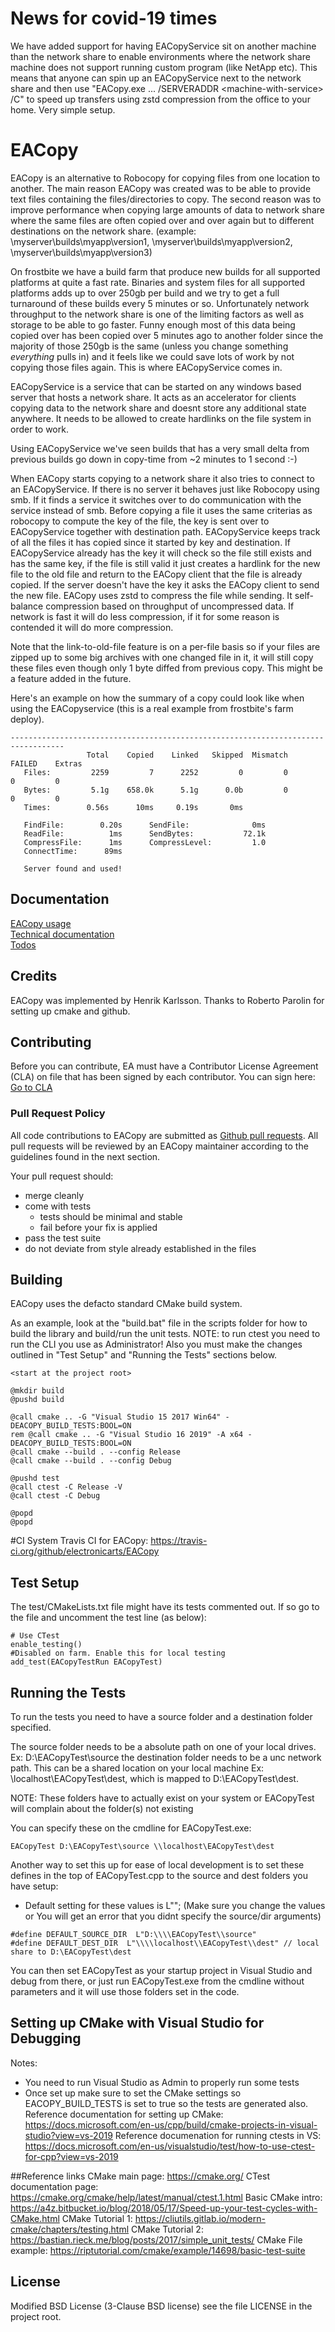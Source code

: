 # News for covid-19 times

We have added support for having EACopyService sit on another machine than the network share to enable environments where the network share machine does not support running custom program (like NetApp etc). This means that anyone can spin up an EACopyService next to the network share and then use "EACopy.exe ... /SERVERADDR \<machine-with-service\> /C" to speed up transfers using zstd compression from the office to your home. Very simple setup.
	
# EACopy

EACopy is an alternative to Robocopy for copying files from one location to another. The main reason EACopy was created was to be able to provide text files containing the files/directories to copy. The second reason was to improve performance when copying large amounts of data to network share where the same files are often copied over and over again but to different destinations on the network share. (example: \\myserver\builds\myapp\version1\, \\myserver\builds\myapp\version2\, \\myserver\builds\myapp\version3\)

On frostbite we have a build farm that produce new builds for all supported platforms at quite a fast rate. Binaries and system files for all supported platforms adds up to over 250gb per build and we try to get a full turnaround of these builds every 5 minutes or so. Unfortunately network throughput to the network share is one of the limiting factors as well as storage to be able to go faster. Funny enough most of this data being copied over has been copied over 5 minutes ago to another folder since the majority of those 250gb is the same (unless you change something _everything_ pulls in) and it feels like we could save lots of work by not copying those files again. This is where EACopyService comes in.

EACopyService is a service that can be started on any windows based server that hosts a network share. It acts as an accelerator for clients copying data to the network share and doesnt store any additional state anywhere. It needs to be allowed to create hardlinks on the file system in order to work.

Using EACopyService we've seen builds that has a very small delta from previous builds go down in copy-time from ~2 minutes to 1 second :-)

When EACopy starts copying to a network share it also tries to connect to an EACopyService. If there is no server it behaves just like Robocopy using smb. If it finds a service it switches over to do communication with the service instead of smb. Before copying a file it uses the same criterias as robocopy to compute the key of the file, the key is sent over to EACopyService together with destination path. EACopyService keeps track of all the files it has copied since it started by key and destination. If EACopyService already has the key it will check so the file still exists and has the same key, if the file is still valid it just creates a hardlink for the new file to the old file and return to the EACopy client that the file is already copied. 
If the server doesn't have the key it asks the EACopy client to send the new file. EACopy uses zstd to compress the file while sending. It self-balance compression based on throughput of uncompressed data. If network is fast it will do less compression, if it for some reason is contended it will do more compression.

Note that the link-to-old-file feature is on a per-file basis so if your files are zipped up to some big archives with one changed file in it, it will still copy these files even though only 1 byte diffed from previous copy. This might be a feature added in the future.

Here's an example on how the summary of a copy could look like when using the EACopyservice (this is a real example from frostbite's farm deploy).
```
----------------------------------------------------------------------------------
                 Total    Copied    Linked   Skipped  Mismatch    FAILED    Extras
   Files:         2259         7      2252         0         0         0         0
   Bytes:         5.1g    658.0k      5.1g      0.0b         0         0         0
   Times:        0.56s      10ms     0.19s       0ms

   FindFile:        0.20s      SendFile:              0ms
   ReadFile:          1ms      SendBytes:           72.1k
   CompressFile:      1ms      CompressLevel:         1.0
   ConnectTime:      89ms

   Server found and used!
```  

## Documentation  
[EACopy usage](doc/Usage.md)  
[Technical documentation](doc/TechDoc.md)  
[Todos](doc/Todo.md)  

## Credits
EACopy was implemented by Henrik Karlsson. Thanks to Roberto Parolin for setting up cmake and github.

## Contributing
Before you can contribute, EA must have a Contributor License Agreement (CLA) on file that has been signed by each contributor.
You can sign here: [Go to CLA](https://electronicarts.na1.echosign.com/public/esignWidget?wid=CBFCIBAA3AAABLblqZhByHRvZqmltGtliuExmuV-WNzlaJGPhbSRg2ufuPsM3P0QmILZjLpkGslg24-UJtek*)

### Pull Request Policy

All code contributions to EACopy are submitted as [Github pull requests](https://help.github.com/articles/using-pull-requests/).  All pull requests will be reviewed by an EACopy maintainer according to the guidelines found in the next section.

Your pull request should:

* merge cleanly
* come with tests
	* tests should be minimal and stable
	* fail before your fix is applied
* pass the test suite
* do not deviate from style already established in the files

## Building
EACopy uses the defacto standard CMake build system.

As an example, look at the "build.bat" file in the scripts folder for how to build the library and build/run the unit tests.
NOTE: to run ctest you need to run the CLI you use as Administrator! Also you must make the changes outlined in "Test Setup" and "Running the Tests" sections below.
```
<start at the project root>

@mkdir build
@pushd build

@call cmake .. -G "Visual Studio 15 2017 Win64" -DEACOPY_BUILD_TESTS:BOOL=ON
rem @call cmake .. -G "Visual Studio 16 2019" -A x64 -DEACOPY_BUILD_TESTS:BOOL=ON
@call cmake --build . --config Release
@call cmake --build . --config Debug

@pushd test
@call ctest -C Release -V
@call ctest -C Debug

@popd
@popd

```

#CI System
Travis CI for EACopy: https://travis-ci.org/github/electronicarts/EACopy

## Test Setup
The test/CMakeLists.txt file might have its tests commented out. If so go to the file and uncomment the test line (as below):

```
# Use CTest
enable_testing()
#Disabled on farm. Enable this for local testing
add_test(EACopyTestRun EACopyTest)
```

## Running the Tests
To run the tests you need to have a source folder and a destination folder specified.

The source folder needs to be a absolute path on one of your local drives. Ex: D:\EACopyTest\source
the destination folder needs to be a unc network path.  This can be a shared location on your local machine Ex: \\localhost\EACopyTest\dest, which is mapped to D:\EACopyTest\dest.

NOTE: These folders have to actually exist on your system or EACopyTest will complain about the folder(s) not existing

You can specify these on the cmdline for EACopyTest.exe:
```
EACopyTest D:\EACopyTest\source \\localhost\EACopyTest\dest
```

Another way to set this up for ease of local development is to set these defines in the top of EACopyTest.cpp to the source and dest folders you have setup:
* Default setting for these values is L""; (Make sure you change the values or You will get an error that you didnt specify the source/dir arguments)

```
#define DEFAULT_SOURCE_DIR  L"D:\\\\EACopyTest\\source"
#define DEFAULT_DEST_DIR  L"\\\\localhost\\EACopyTest\\dest" // local share to D:\EACopyTest\dest
```

You can then set EACopyTest as your startup project in Visual Studio and debug from there, or just run EACopyTest.exe from the cmdline without parameters and it will use those folders set in the code.

## Setting up CMake with Visual Studio for Debugging
Notes: 
 - You need to run Visual Studio as Admin to properly run some tests
 - Once set up make sure to set the CMake settings so EACOPY_BUILD_TESTS is set to true so the tests are generated also.
Reference documentation for setting up CMake: https://docs.microsoft.com/en-us/cpp/build/cmake-projects-in-visual-studio?view=vs-2019
Reference documenation for running ctests in VS: https://docs.microsoft.com/en-us/visualstudio/test/how-to-use-ctest-for-cpp?view=vs-2019


##Reference links
CMake main page: https://cmake.org/
CTest documentation page: https://cmake.org/cmake/help/latest/manual/ctest.1.html
Basic CMake intro: https://a4z.bitbucket.io/blog/2018/05/17/Speed-up-your-test-cycles-with-CMake.html
CMake Tutorial 1: https://cliutils.gitlab.io/modern-cmake/chapters/testing.html
CMake Tutorial 2: https://bastian.rieck.me/blog/posts/2017/simple_unit_tests/
CMake File example: https://riptutorial.com/cmake/example/14698/basic-test-suite

## License

Modified BSD License (3-Clause BSD license) see the file LICENSE in the project root.
